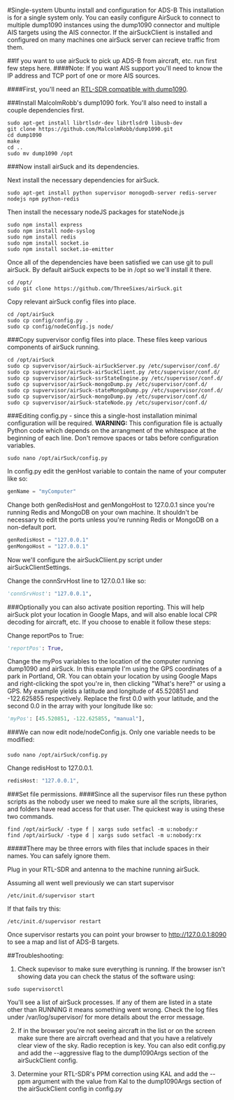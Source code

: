 #Single-system Ubuntu install and configuration for ADS-B
This installation is for a single system only. You can easily configure AirSuck to connect to multiple dump1090 instances using the dump1090 connector and multiple AIS targets using the AIS connector. If the airSuckClient is installed and configured on many machines one airSuck server can recieve traffic from them.

##If you want to use airSuck to pick up ADS-B from aircraft, etc. run first few steps here.
####Note: If you want AIS support you'll need to know the IP address and TCP port of one or more AIS sources.

####First, you'll need an [RTL-SDR compatible with dump1090](http://amzn.com/B00P2UOU72).

###Install MalcolmRobb's dump1090 fork. You'll also need to install a couple dependencies first.
```shell
sudo apt-get install librtlsdr-dev librtlsdr0 libusb-dev
git clone https://github.com/MalcolmRobb/dump1090.git
cd dump1090
make
cd ..
sudo mv dump1090 /opt
```
###Now install airSuck and its dependencies.

Next install the necessary dependencies for airSuck.
```shell
sudo apt-get install python supervisor monogodb-server redis-server nodejs npm python-redis
```

Then install the necessary nodeJS packages for stateNode.js
```shell
sudo npm install express
sudo npm install node-syslog
sudo npm install redis
sudo npm install socket.io
sudo npm install socket.io-emitter
```
Once all of the dependencies have been satisfied we can use git to pull airSuck. By default airSuck expects to be in /opt so we'll install it there.
```shell
cd /opt/
sudo git clone https://github.com/ThreeSixes/airSuck.git
```

Copy relevant airSuck config files into place.
```shell
cd /opt/airSuck
sudo cp config/config.py .
sudo cp config/nodeConfig.js node/
```

###Copy supvervisor config files into place. These files keep various components of airSuck running.
```shell
cd /opt/airSuck
sudo cp supvervisor/airSuck-airSuckServer.py /etc/supervisor/conf.d/
sudo cp supvervisor/airSuck-airSuckClient.py /etc/supervisor/conf.d/
sudo cp supvervisor/airSuck-ssrStateEngine.py /etc/supervisor/conf.d/
sudo cp supvervisor/airSuck-mongoDump.py /etc/supervisor/conf.d/
sudo cp supvervisor/airSuck-stateMongoDump.py /etc/supervisor/conf.d/
sudo cp supvervisor/airSuck-mongoDump.py /etc/supervisor/conf.d/
sudo cp supvervisor/airSuck-stateNode.py /etc/supervisor/conf.d/
```

###Editing config.py - since this a single-host installation minimal configuration will be required.
**WARNING:** This configuration file is actually Python code which depends on the arrangment of the whitespace at the beginning of each line. Don't remove spaces or tabs before configuration variables.

```shell
sudo nano /opt/airSuck/config.py
```

In config.py edit the genHost variable to contain the name of your computer like so:
```python
genName = "myComputer"
```
Change both genRedisHost and genMongoHost to 127.0.0.1 since you're running Redis and MongoDB on your own machine. It shouldn't be necessary to edit the ports unless you're running Redis or MongoDB on a non-default port.
```python
genRedisHost = "127.0.0.1"
genMongoHost = "127.0.0.1"
```

Now we'll configure the airSuckCliient.py script under airSuckClientSettings.

Change the connSrvHost line to 127.0.0.1 like so:
```python
'connSrvHost': "127.0.0.1",
```
###Optionally you can also activate position reporting. This will help airSuck plot your location in Google Maps, and will also enable local CPR decoding for aircraft, etc.
If you choose to enable it follow these steps:

Change reportPos to True:
```python
'reportPos': True,
```
Change the myPos variables to the location of the computer running dump1090 and airSuck.
In this example I'm using the GPS coordinates of a park in Portland, OR. You can obtain your location by using Google Maps and right-clicking the spot you're in, then clicking "What's here?" or using a GPS.
My example yields a latitude and longitude of 45.520851 and -122.625855 respectively. Replace the first 0.0 with your latitude, and the second 0.0 in the array with your longitude like so:
```python
'myPos': [45.520851, -122.625855, "manual"],
```
###We can now edit node/nodeConfig.js. Only one variable needs to be modified:
####
```shell
sudo nano /opt/airSuck/config.py
```

Change redisHost to 127.0.0.1.
```javascript
redisHost: "127.0.0.1",
```

###Set file permissions.
####Since all the supervisor files run these python scripts as the nobody user we need to make sure all the scripts, libraries, and folders have read access for that user. The quickest way is using these two commands.
```shell
find /opt/airSuck/ -type f | xargs sudo setfacl -m u:nobody:r
find /opt/airSuck/ -type d | xargs sudo setfacl -m u:nobody:rx
```
#####There may be three errors with files that include spaces in their names. You can safely ignore them.

Plug in your RTL-SDR and antenna to the machine running airSuck.

Assuming all went well previously we can start supervisor
```shell
/etc/init.d/supervisor start
```
If that fails try this:
```shell
/etc/init.d/supervisor restart
```
Once supervisor restarts you can point your browser to http://127.0.0.1:8090 to see a map and list of ADS-B targets.

##Troubleshooting:

1) Check supevisor to make sure everything is running.
If the browser isn't showing data you can check the status of the software using:

```shell
sudo supervisorctl
```
You'll see a list of airSuck processes. If any of them are listed in a state other than RUNNING it means something went wrong. Check the log files under /var/log/supervisor/ for more details about the error message.

2) If in the browser you're not seeing aircraft in the list or on the screen make sure there are aircraft overhead and that you have a relatively clear view of the sky. Radio reception is key. You can also edit config.py and add the --aggressive flag to the dump1090Args section of the airSuckClient config.

3) Determine your RTL-SDR's PPM correction using KAL and add the --ppm argument with the value from Kal to the dump1090Args section of the airSuckClient config in config.py